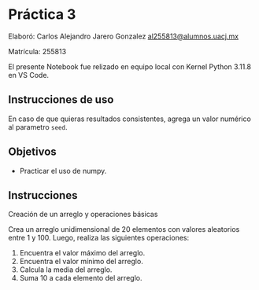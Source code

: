 # Práctica 3

Elaboró: Carlos Alejandro Jarero Gonzalez <al255813@alumnos.uacj.mx>

Matrícula: 255813

El presente Notebook fue relizado en equipo local con Kernel Python 3.11.8 en VS Code.

## Instrucciones de uso

En caso de que quieras resultados consistentes, agrega un valor numérico al parametro ```seed```.

## Objetivos

- Practicar el uso de numpy.

## Instrucciones

Creación de un arreglo y operaciones básicas 

Crea un arreglo unidimensional de 20 elementos con valores aleatorios entre 1 y 100. Luego, realiza las siguientes operaciones: 

1. Encuentra el valor máximo del arreglo. 
2. Encuentra el valor mínimo del arreglo. 
3. Calcula la media del arreglo. 
4. Suma 10 a cada elemento del arreglo. 